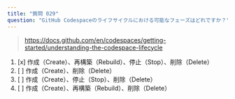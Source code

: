 ```yaml
---
title: "質問 029"
question: "GitHub Codespaceのライフサイクルにおける可能なフェーズはどれですか？"
---
```


> https://docs.github.com/en/codespaces/getting-started/understanding-the-codespace-lifecycle
1. [x] 作成（Create）、再構築（Rebuild）、停止（Stop）、削除（Delete）
1. [ ] 作成（Create）、削除（Delete）
1. [ ] 作成（Create）、停止（Stop）、削除（Delete）
1. [ ] 作成（Create）、再構築（Rebuild）、削除（Delete）